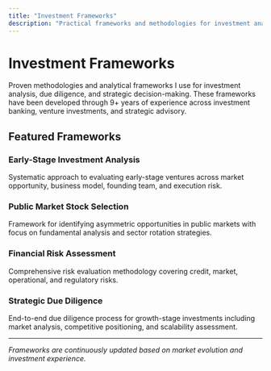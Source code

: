 ```yaml
---
title: "Investment Frameworks"
description: "Practical frameworks and methodologies for investment analysis, due diligence, and strategic decision-making"
---
```


# Investment Frameworks

Proven methodologies and analytical frameworks I use for investment analysis, due diligence, and strategic decision-making. These frameworks have been developed through 9+ years of experience across investment banking, venture investments, and strategic advisory.

## Featured Frameworks

### Early-Stage Investment Analysis
Systematic approach to evaluating early-stage ventures across market opportunity, business model, founding team, and execution risk.

### Public Market Stock Selection
Framework for identifying asymmetric opportunities in public markets with focus on fundamental analysis and sector rotation strategies.

### Financial Risk Assessment
Comprehensive risk evaluation methodology covering credit, market, operational, and regulatory risks.

### Strategic Due Diligence
End-to-end due diligence process for growth-stage investments including market analysis, competitive positioning, and scalability assessment.

---

*Frameworks are continuously updated based on market evolution and investment experience.*
